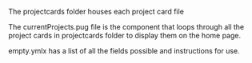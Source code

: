 The projectcards folder houses each project card file

The currentProjects.pug file is the component that loops through all the project cards in projectcards folder to display them on the home page.

empty.ymlx has a list of all the fields possible and instructions for use.
